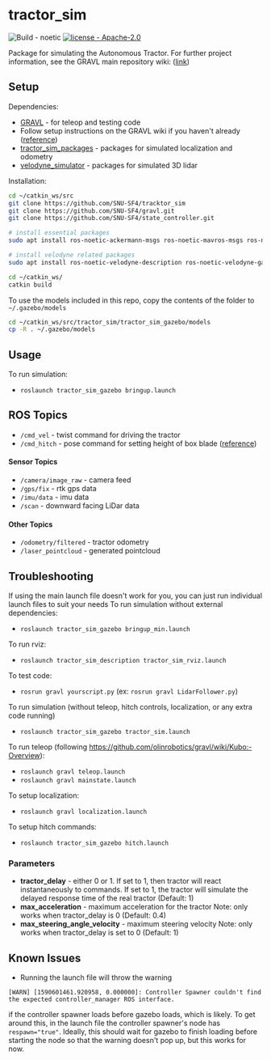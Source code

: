 # tractor_sim

![Build - noetic](https://img.shields.io/:Build-noetic-yellowgreen.svg)
[![license - Apache-2.0](https://img.shields.io/:license-Apache2.0-yellowgreen.svg)](https://opensource.org/licenses/Apache-2.0)

Package for simulating the Autonomous Tractor. For further project information, see the GRAVL main repository wiki: ([link](https://github.com/olinrobotics/gravl/wiki))

## Setup
Dependencies:
+ [GRAVL](https://github.com/olinrobotics/gravl) - for teleop and testing code
+ Follow setup instructions on the GRAVL wiki if you haven't already ([reference](https://github.com/olinrobotics/gravl/wiki))
+ [tractor_sim_packages](https://github.com/olinrobotics/tractor_sim_packages) - packages for simulated localization and odometry
+ [velodyne_simulator](https://bitbucket.org/DataspeedInc/velodyne_simulator/src/master/) - packages for simulated 3D lidar

Installation:
```bash
cd ~/catkin_ws/src
git clone https://github.com/SNU-SF4/tracktor_sim
git clone https://github.com/SNU-SF4/gravl.git
git clone https://github.com/SNU-SF4/state_controller.git

# install essential packages
sudo apt install ros-noetic-ackermann-msgs ros-noetic-mavros-msgs ros-noetic-gps-common 

# install velodyne related packages
sudo apt install ros-noetic-velodyne-description ros-noetic-velodyne-gazebo-plugins ros-noetic-velodyne-simulator

cd ~/catkin_ws/
catkin build
```

To use the models included in this repo, copy the contents of the folder to `~/.gazebo/models`
```bash
cd ~/catkin_ws/src/tractor_sim/tractor_sim_gazebo/models
cp -R . ~/.gazebo/models
```

## Usage
To run simulation:
+ `roslaunch tractor_sim_gazebo bringup.launch`

## ROS Topics
+ `/cmd_vel` - twist command for driving the tractor
+ `/cmd_hitch` - pose command for setting height of box blade ([reference](https://github.com/olinrobotics/state_controller/blob/master/README.md))

#### Sensor Topics
+ `/camera/image_raw` - camera feed
+ `/gps/fix` - rtk gps data
+ `/imu/data` - imu data
+ `/scan` - downward facing LiDar data

#### Other Topics
+ `/odometry/filtered` - tractor odometry
+ `/laser_pointcloud` - generated pointcloud

## Troubleshooting
If using the main launch file doesn't work for you, you can just run individual launch files to suit your needs
To run simulation without external dependencies:
+ `roslaunch tractor_sim_gazebo bringup_min.launch`

To run rviz:
+  `roslaunch tractor_sim_description tractor_sim_rviz.launch`

To test code:
+ `rosrun gravl yourscript.py` (ex: `rosrun gravl LidarFollower.py`)

To run simulation (without teleop, hitch controls, localization, or any extra code running)
+ `roslaunch tractor_sim_gazebo tractor_sim.launch`

To run teleop (following https://github.com/olinrobotics/gravl/wiki/Kubo:-Overview):
+ `roslaunch gravl teleop.launch`
+ `roslaunch gravl mainstate.launch`

To setup localization:
+ `roslaunch gravl localization.launch`

To setup hitch commands:
+ `roslaunch tractor_sim_gazebo hitch.launch`


### Parameters
+ **tractor_delay** - either 0 or 1. If set to 1, then tractor will react instantaneously to commands. If set to 1, the tractor will simulate the delayed response time of the real tractor (Default: 1)
+ **max_acceleration** - maximum acceleration for the tractor Note: only works when tractor_delay is 0 (Default: 0.4)
+ **max_steering_angle_velocity** - maximum steering velocity Note: only works when tractor_delay is set to 0 (Default: 1)

## Known Issues
+ Running the launch file will throw the warning
```
[WARN] [1590601461.920958, 0.000000]: Controller Spawner couldn't find the expected controller_manager ROS interface.
```
if the controller spawner loads before gazebo loads, which is likely. To get around this, in the launch file the controller spawner's node has `respawn="true"`. Ideally, this should wait for gazebo to finish loading before starting the node so that the warning doesn't pop up, but this works for now.
